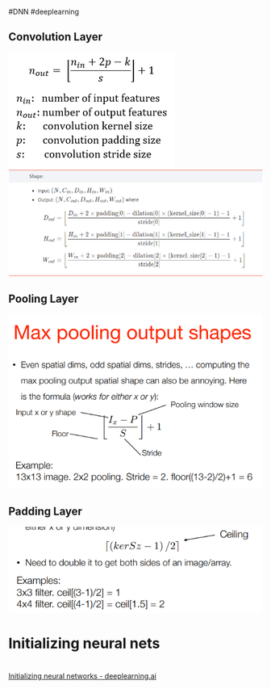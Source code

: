 #DNN #deeplearning 

## Convolution Layer 

![](../figures/Conv1D.png)
![](../figures/Conv.png)
## Pooling Layer

![](../figures/MaxPooling.png)

## Padding Layer
![](../figures/zero-padding.png)


# Initializing neural nets 
#


[Initializing neural networks - deeplearning.ai](https://www.deeplearning.ai/ai-notes/initialization/index.html?utm_campaign=sm%20content%20posts&utm_content=300183222&utm_medium=social&utm_source=twitter&hss_channel=tw-992153930095251456)